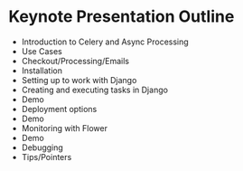 Keynote Presentation Outline
============================

- Introduction to Celery and Async Processing
- Use Cases
- Checkout/Processing/Emails
- Installation
- Setting up to work with Django
- Creating and executing tasks in Django
- Demo
- Deployment options 
- Demo
- Monitoring with Flower
- Demo
- Debugging
- Tips/Pointers